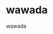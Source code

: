 # wawada
wawada
<html class="js touchevents csstransforms supports csstransforms3d csstransitions preserve3d passiveeventlisteners" lang="en-US"><head>
  
<meta charset="UTF-8">
<meta name="viewport" content="width=device-width, initial-scale=1.0">
<link rel="pingback" href="http://www.syntorial.com/xmlrpc.php">
<title>The Ultimate Synthesizer Tutorial</title>
<link rel="alternate" hreflang="en" href="https://www.syntorial.com">
<link rel="alternate" hreflang="es" href="https://www.syntorial.com/es/">

<!-- All In One SEO Pack 3.7.0ob_start_detected [-1,-1] -->
<meta name="description" content="Syntorial is more than just another synth tutorial. It's video game-like training software, that will teach you how to program synth patches by ear.">

<meta name="keywords" content="synth tutorial, synthesizer tutorial, Syntorial">

<link rel="canonical" href="https://www.syntorial.com">
<meta property="og:type" content="website">
<meta property="og:title" content="The Ultimate Synthesizer Tutorial">
<meta property="og:description" content="Syntorial is more than just another synth tutorial. It's video game-like training software, that will teach you how to program synth patches by ear.">
<meta property="og:url" content="https://www.syntorial.com">
<meta property="og:site_name" content="Syntorial">
<meta property="og:image" content="https://mk0syntorial49drlf7i.kinstacdn.com/wp-content/uploads/2015/03/LogoBlackNoBGMedium.png">
<meta property="fb:admins" content="767162484">
<meta name="twitter:card" content="summary_large_image">
<meta name="twitter:site" content="@Syntorial">
<meta name="twitter:domain" content="www.syntorial.com">
<meta name="twitter:title" content="The Ultimate Synthesizer Tutorial">
<meta name="twitter:description" content="Syntorial is more than just another synth tutorial. It's video game-like training software, that will teach you how to program synth patches by ear.">
<meta name="twitter:image" content="https://mk0syntorial49drlf7i.kinstacdn.com/wp-content/uploads/2015/03/LogoBlackNoBGMedium.png">
<!-- All In One SEO Pack -->
<link rel="dns-prefetch" href="//www.google.com">
<link rel="dns-prefetch" href="//s.w.org">
<link rel="alternate" type="application/rss+xml" title="Syntorial » Feed" href="https://www.syntorial.com/feed/">
<link rel="alternate" type="application/rss+xml" title="Syntorial » Comments Feed" href="https://www.syntorial.com/comments/feed/">
<!-- This site uses the Google Analytics by MonsterInsights plugin v7.12.2 - Using Analytics tracking - https://www.monsterinsights.com/ -->
<div class="fit-vids-style" id="fit-vids-style" style="display: none;">&shy;<style>.fluid-width-video-wrapper{width:100%;position:relative;padding:0;}.fluid-width-video-wrapper iframe,.fluid-width-video-wrapper object,.fluid-width-video-wrapper embed {position:absolute;top:0;left:0;width:100%;height:100%;}</style></div><script type="text/javascript" id="www-widgetapi-script" src="https://s.ytimg.com/yts/jsbin/www-widgetapi-vflBWZFZo/www-widgetapi.js" async=""></script><script async="" src="https://www.syntorial.com/?gdbc-client=3.1.42-1601533960375"></script><script type="text/javascript" async="" src="https://www.gstatic.com/recaptcha/releases/Y5tQ3lKwn1XL5hGgLz1kR4-1/recaptcha__en.js" crossorigin="anonymous" integrity="sha384-wK7AxeV5XLs+6hW8tUU3xM9RkycJSMPxwWaBekhtR6H0Wlaj1LStQyTbqBVh5ddz"></script><script src="https://connect.facebook.net/signals/config/424506597735756?v=2.9.26&amp;r=stable" async=""></script><script src="https://connect.facebook.net/signals/plugins/identity.js?v=2.9.26" async=""></script><script async="" src="https://connect.facebook.net/en_US/fbevents.js"></script><script async="" src="//www.google-analytics.com/analytics.js"></script><script type="text/javascript" data-cfasync="false">
	var mi_version         = '7.12.2';
	var mi_track_user      = true;
	var mi_no_track_reason = '';
	
	var disableStr = 'ga-disable-UA-42638823-1';

	/* Function to detect opted out users */
	function __gaTrackerIsOptedOut() {
		return document.cookie.indexOf(disableStr + '=true') > -1;
	}

	/* Disable tracking if the opt-out cookie exists. */
	if ( __gaTrackerIsOptedOut() ) {
		window[disableStr] = true;
	}

	/* Opt-out function */
	function __gaTrackerOptout() {
	  document.cookie = disableStr + '=true; expires=Thu, 31 Dec 2099 23:59:59 UTC; path=/';
	  window[disableStr] = true;
	}

	if ( 'undefined' === typeof gaOptout ) {
		function gaOptout() {
			__gaTrackerOptout();
		}
	}
	
	if ( mi_track_user ) {
		(function(i,s,o,g,r,a,m){i['GoogleAnalyticsObject']=r;i[r]=i[r]||function(){
			(i[r].q=i[r].q||[]).push(arguments)},i[r].l=1*new Date();a=s.createElement(o),
			m=s.getElementsByTagName(o)[0];a.async=1;a.src=g;m.parentNode.insertBefore(a,m)
		})(window,document,'script','//www.google-analytics.com/analytics.js','__gaTracker');

		__gaTracker('create', 'UA-42638823-1', 'auto');
		__gaTracker('set', 'forceSSL', true);
		__gaTracker('set', 'anonymizeIp', true);
		__gaTracker('require', 'displayfeatures');
		__gaTracker('send','pageview', location.pathname + location.search + location.hash);
	} else {
		console.log( "" );
		(function() {
			/* https://developers.google.com/analytics/devguides/collection/analyticsjs/ */
			var noopfn = function() {
				return null;
			};
			var noopnullfn = function() {
				return null;
			};
			var Tracker = function() {
				return null;
			};
			var p = Tracker.prototype;
			p.get = noopfn;
			p.set = noopfn;
			p.send = noopfn;
			var __gaTracker = function() {
				var len = arguments.length;
				if ( len === 0 ) {
					return;
				}
				var f = arguments[len-1];
				if ( typeof f !== 'object' || f === null || typeof f.hitCallback !== 'function' ) {
					console.log( 'Not running function __gaTracker(' + arguments[0] + " ....) because you are not being tracked. " + mi_no_track_reason );
					return;
				}
				try {
					f.hitCallback();
				} catch (ex) {

				}
			};
			__gaTracker.create = function() {
				return new Tracker();
			};
			__gaTracker.getByName = noopnullfn;
			__gaTracker.getAll = function() {
				return [];
			};
			__gaTracker.remove = noopfn;
			window['__gaTracker'] = __gaTracker;
					})();
		}

